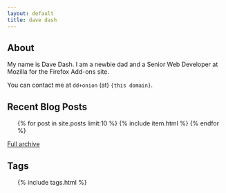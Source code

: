 ```yaml
---
layout: default
title: dave dash
---
```


## About

My name is Dave Dash.  I am a newbie dad and a Senior Web Developer at
Mozilla for the Firefox Add-ons site.

You can contact me at `dd+onion` (at) `{this domain}`.

## Recent Blog Posts
<ol>
{% for post in site.posts limit:10 %}
    {% include item.html %}
{% endfor %}
</ol>

[Full archive](archive)

## Tags

<ul class="tags">
{% include tags.html %}
</ul>
